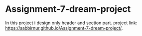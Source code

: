 # Assignment-7-dream-project
In this project i design only header and section part.
project link: https://sabbirnur.github.io/Assignment-7-dream-project/.
